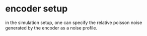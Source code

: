 # encoder setup 

in the simulation setup, one can specify the relative poisson noise generated by the encoder as a noise profile.  